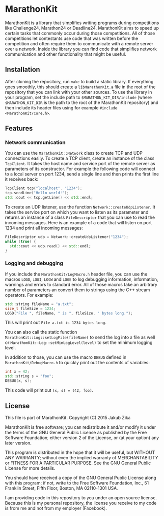 MarathonKit
===========

MarathonKit is a library that simplifies writing programs during competitions
like Challenge24, Marathon24 or Deadline24. MarathonKit aims to speed up certain
tasks that commonly occur during those competitions. All of those competitions
let contestants use code that was written before the competition and often
require them to communicate with a remote server over a network. Inside the
library you can find code that simplifies network communication and other
functionality that might be useful.

Installation
------------

After cloning the repository, run `make` to build a static library.
If everything goes smoothly, this should create a `libMarathonKit.a` file in the
root of the repository that you can link with your other sources. To use
the library in your program, set the include path to `$MARATHON_KIT_DIR/include`
(where `$MARATHON_KIT_DIR` is the path to the root of the MarathonKit
repository) and then include its header files using for example
`#include <MarathonKit/Core.h>`.

Features
--------

### Network communication ###

You can use the `MarathonKit::Network` class to create TCP and UDP connections
easily. To create a TCP client, create an instance of the class `TcpClient`. It
takes the host name and service port of the remote server as parameters of its
constructor. For example the following code will connect to a local server on
port 1234, send a single line and then prints the first line it receives back:

```c++
TcpClient tcp("localhost", "1234");
tcp.sendLine("Hello world!");
std::cout << tcp.getLine() << std::endl;
```

To create an UDP listener, use the function `Network::createUdpListener`. It
takes the service port on which you want to listen as its parameter and returns
an instance of a class `FileDescriptor` that you can use to read the incoming
messages. Here is an example of a code that will listen on port 1234 and print
all incoming messages:

```c++
FileDescriptor udp = Network::createUdpListener("1234");
while (true) {
  std::cout << udp.read() << std::endl;
}
```

### Logging and debugging ###

If you include the `MarathonKit/LogMacro.h` header file, you can use the macros
`LOGD`, `LOGI`, `LOGW` and `LOGE` to log debugging information, information,
warnings and errors to standard error. All of those macros take an arbitrary
number of parameters an convert them to strings using the C++ stream operators.
For example:

```c++
std::string fileName = "a.txt";
size_t fileSize = 1234;
LOGD("File ", fileName, " is ", fileSize, " bytes long.");
```

This will print out `File a.txt is 1234 bytes long.`

You can also call the static function `MarathonKit::Log::setLogFile(fileName)`
to send the log into a file as well or `MarathonKit::Log::setMinLogLevel(level)`
to set the minimum logging level.

In addition to those, you can use the macro `DEBUG` defined in
`MarathonKit/DebugMacro.h` to quickly print out the contents of variables:

```c++
int x = 42;
std::string s = "foo";
DEBUG(x, s);
```

This code will print out `(x, s) = (42, foo)`.

License
-------

This file is part of MarathonKit.
Copyright (C) 2015 Jakub Zika

MarathonKit is free software; you can redistribute it and/or modify
it under the terms of the GNU General Public License as published by
the Free Software Foundation; either version 2 of the License, or
(at your option) any later version.

This program is distributed in the hope that it will be useful,
but WITHOUT ANY WARRANTY; without even the implied warranty of
MERCHANTABILITY or FITNESS FOR A PARTICULAR PURPOSE.  See the
GNU General Public License for more details.

You should have received a copy of the GNU General Public License along
with this program; if not, write to the Free Software Foundation, Inc.,
51 Franklin Street, Fifth Floor, Boston, MA 02110-1301 USA.

I am providing code in this repository to you under an open source license.
Because this is my personal repository, the license you receive to my code is
from me and not from my employer (Facebook).
